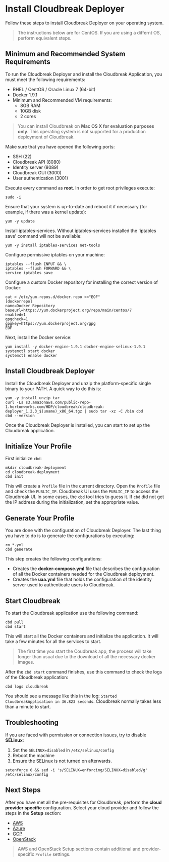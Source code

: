 # Install Cloudbreak Deployer

Follow these steps to install Cloudbreak Deployer on your operating system. 

> The instructions below are for CentOS. If you are using a differnt OS, perform equivalent steps. 

## Minimum and Recommended System Requirements

To run the Cloudbreak Deployer and install the Cloudbreak Application, you must meet the following requirements:

  * RHEL / CentOS / Oracle Linux 7 (64-bit)
  * Docker 1.9.1
  * Minimum and Recommended VM requirements:
    * 8GB RAM
    * 10GB disk
    * 2 cores

> You can install Cloudbreak on **Mac OS X for evaluation purposes only**. This operating system is not supported
for a production deployment of Cloudbreak.

Make sure that you have opened the following ports:

 * SSH (22)
 * Cloudbreak API (8080)
 * Identity server (8089)
 * Cloudbreak GUI (3000)
 * User authentication (3001)

Execute every command as **root**. In order to get root privileges execute:

```
sudo -i
```

Ensure that your system is up-to-date and reboot it if necessary (for example, if there was a kernel update):

```
yum -y update
```

Install iptables-services. Without iptables-services installed the 'iptables save' command will not be available:

```
yum -y install iptables-services net-tools
```

Configure permissive iptables on your machine:

```
iptables --flush INPUT && \
iptables --flush FORWARD && \
service iptables save
```

Configure a custom Docker repository for installing the correct version of Docker:

```
cat > /etc/yum.repos.d/docker.repo <<"EOF"
[dockerrepo]
name=Docker Repository
baseurl=https://yum.dockerproject.org/repo/main/centos/7
enabled=1
gpgcheck=1
gpgkey=https://yum.dockerproject.org/gpg
EOF
```

Next, install the Docker service:

```
yum install -y docker-engine-1.9.1 docker-engine-selinux-1.9.1
systemctl start docker
systemctl enable docker
```

## Install Cloudbreak Deployer

Install the Cloudbreak Deployer and unzip the platform-specific single binary to your PATH. A quick way to do this is:

```
yum -y install unzip tar
curl -Ls s3.amazonaws.com/public-repo-1.hortonworks.com/HDP/cloudbreak/cloudbreak-deployer_1.2.3_$(uname)_x86_64.tgz | sudo tar -xz -C /bin cbd
cbd --version
```

Once the Cloudbreak Deployer is installed, you can start to set up the Cloudbreak application.

## Initialize Your Profile

First initialize `cbd`:

```
mkdir cloudbreak-deployment
cd cloudbreak-deployment
cbd init
```

This will create a `Profile` file in the current directory. Open the `Profile` file and check the `PUBLIC_IP`. Cloudbreak UI uses the `PUBLIC_IP` to access the Cloudbreak UI. In some cases, the `cbd` tool tries to guess it. If `cbd` did not get the IP address during the initialization, set the appropriate value.



## Generate Your Profile

You are done with the configuration of Cloudbreak Deployer. The last thing you have to do is to generate the configurations by executing:

```
rm *.yml
cbd generate
```

This step creates the following configurations:

- Creates the **docker-compose.yml** file that describes the configuration of all the Docker containers needed for the Cloudbreak deployment.
- Creates the **uaa.yml** file that holds the configuration of the identity server used to authenticate users to Cloudbreak.

## Start Cloudbreak

To start the Cloudbreak application use the following command:

```
cbd pull
cbd start
```

This will start all the Docker containers and initialize the application. It will take a few minutes for all the services to start.

>The first time you start the Coudbreak app, the process will take longer than usual due to the download of all the necessary docker images.

After the `cbd start` command finishes, use this command to check the logs of the Cloudbreak application:

```
cbd logs cloudbreak
```

You should see a message like this in the log: `Started CloudbreakApplication in 36.823 seconds`. Cloudbreak normally takes less than a minute to start. 


## Troubleshooting

If you are faced with permission or connection issues, try to disable **SELinux**:

  1. Set the `SELINUX=disabled` in `/etc/selinux/config`
  2. Reboot the machine
  3. Ensure the SELinux is not turned on afterwards.

```
setenforce 0 && sed -i 's/SELINUX=enforcing/SELINUX=disabled/g' /etc/selinux/config
```

## Next Steps

After you have met all the pre-requisites for Cloudbreak, perform the **cloud provider specific** configuration. Select your cloud  provider and follow the steps in the **Setup** section:

 * [AWS](aws.md#aws-setup)
 * [Azure](azure.md)
 * [GCP](gcp.md#google-setup)
 * [OpenStack](openstack.md#openstack-setup)

> AWS and OpenStack Setup sections contain additional and provider-specific `Profile` settings.
